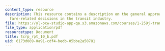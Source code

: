 ```yaml
---
content_type: resource
description: This resource contains a description on the general approach to making
  fare-related decisions in the transit industry.
file: https://ol-ocw-studio-app-qa.s3.amazonaws.com/courses/1-259j-transit-management-fall-2006/6173d0890a91cdf4bedb05bbe2a50781_tcrp_rpt_10_b.pdf
file_type: application/pdf
resourcetype: Document
title: tcrp_rpt_10_b.pdf
uid: 6173d089-0a91-cdf4-bedb-05bbe2a50781
---
```

